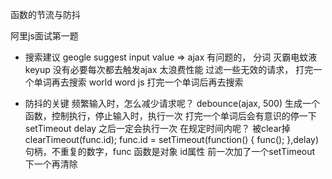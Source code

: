 函数的节流与防抖

阿里js面试第一题
- 搜索建议
  geogle suggest
  input value => ajax
  有问题的， 
  分词 灭霸电蚊液
  keyup 没有必要每次都去触发ajax 太浪费性能
  过滤一些无效的请求， 打完一个单词再去搜索
  world word js 打完一个单词后再去搜索

- 防抖的关键
  频繁输入时，怎么减少请求呢？
  debounce(ajax, 500) 生成一个函数，控制执行，停止输入时，执行一次 打完一个单词后会有意识的停一下
  setTimeout delay 之后一定会执行一次
  在规定时间内呢？ 被clear掉
  clearTimeout(func.id);
  func.id = setTimeout(function() {
      func();
  },delay)
  句柄，不重复的数字，func 函数是对象 id属性
  前一次加了一个setTimeout 下一个再清除
  